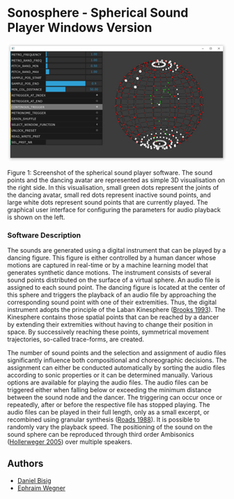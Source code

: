 # Sonosphere - Spherical Sound Player Windows Version

![SphericalSoundPlayer_Screenshot](data/media/SphericalSoundPlayer_Screenshot.jpg)

Figure 1: Screenshot of the spherical sound player software. The sound points and the dancing avatar are represented as simple 3D visualisation on the right side. In this visualisation, small green dots represent the joints of the dancing avatar, small red dots represent inactive sound points, and large white dots represent sound points that are currently played. The graphical user interface for configuring the parameters for audio playback is shown on the left.

### Software Description

The sounds are generated using a digital instrument that can be played by a dancing figure. This figure is either controlled by a human dancer whose motions are captured in real-time or by a machine learning model that generates synthetic dance motions. The instrument consists of several sound points distributed on the surface of a virtual sphere. An audio file is assigned to each sound point. The dancing figure is located at the center of this sphere and triggers the playback of an audio file by approaching the corresponding sound point with one of their extremities. Thus, the digital instrument adopts the principle of the Laban Kinesphere ([Brooks 1993](https://www.hugoribeiro.com.br/biblioteca-digital/Brooks-Harmony_in_space-Rudolf_Laban.pdf)). The Kinesphere contains those spatial points that can be reached by a dancer by extending their extremities without having to change their position in space. By successively reaching these points, symmetrical movement trajectories, so-called trace-forms, are created.

The number of sound points and the selection and assignment of audio files significantly influence both compositional and choreographic decisions. The assignment can either be conducted automatically by sorting the audio files according to sonic properties or it can be determined manually. Various options are available for playing the audio files. The audio files can be triggered either when falling below or exceeding the minimum distance between the sound node and the dancer. The triggering can occur once or repeatedly, after or before the respective file has stopped playing. The audio files can be played in their full length, only as a small excerpt, or recombined using granular synthesis ([Roads 1988](https://www.jstor.org/stable/3679937?seq=1)). It is possible to randomly vary the playback speed. The positioning of the sound on the sound sphere can be reproduced through third order Ambisonics ([Hollerweger 2005](http://decoy.iki.fi/dsound/ambisonic/motherlode/source/HOA_intro.pdf)) over multiple speakers.

## Authors
* <a href="https://github.com/bisnad">Daniel Bisig</a>
* <a href="https://github.com/ewgnr">Ephraim Wegner</a>
